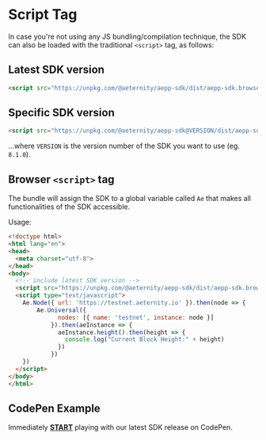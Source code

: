 # Script Tag

In case you're not using any JS bundling/compilation technique, the SDK can also be loaded with the traditional `<script>` tag, as follows:

## Latest SDK version

```html
<script src="https://unpkg.com/@aeternity/aepp-sdk/dist/aepp-sdk.browser-script.js"></script>
```

## Specific SDK version
```html
<script src="https://unpkg.com/@aeternity/aepp-sdk@VERSION/dist/aepp-sdk.browser-script.js"></script>
```
...where `VERSION` is the version number of the SDK you want to use (eg. `8.1.0`).

## Browser `<script>` tag
The bundle will assign the SDK to a global variable called `Ae` that makes all functionalities of the SDK accessible.

Usage:

```html
<!doctype html>
<html lang="en">
<head>
  <meta charset="utf-8">
</head>
<body>
  <!-- include latest SDK version -->
  <script src="https://unpkg.com/@aeternity/aepp-sdk/dist/aepp-sdk.browser-script.js"></script>
  <script type="text/javascript">
    Ae.Node({ url: 'https://testnet.aeternity.io' }).then(node => {
        Ae.Universal({
              nodes: [{ name: 'testnet', instance: node }]
            }).then(aeInstance => {
              aeInstance.height().then(height => {
                console.log("Current Block Height:" + height)
              })
            })
    })
  </script>
</body>
</html>
```

## CodePen Example
Immediately [**START**](https://codepen.io/ricricucit/pen/JQWRNb) playing with our latest SDK release on CodePen.

